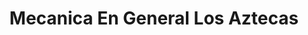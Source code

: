 ---
title: "Mecanica En General Los Aztecas"
url: /phoenix/mecanica-en-general-los-aztecas/
shop: Autowerkstatt
---